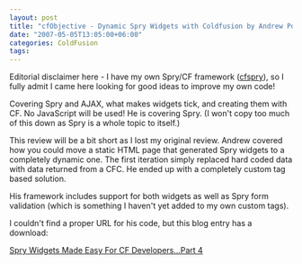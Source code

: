 ```yaml
---
layout: post
title: "cfObjective - Dynamic Spry Widgets with Coldfusion by Andrew Powell."
date: "2007-05-05T13:05:00+06:00"
categories: ColdFusion 
tags: 
---
```


Editorial disclaimer here - I have my own Spry/CF framework (<a href="http://cfspry.riaforge.org">cfspry</a>), so I fully admit I came here looking for good ideas to improve my own code!

Covering Spry and AJAX, what makes widgets tick, and creating them with CF. No JavaScript will be used! He is covering Spry. (I won't copy too much of this down as Spry is a whole topic to itself.)

This review will be a bit short as I lost my original review. Andrew covered how you could move a static HTML page that generated Spry widgets to a completely dynamic one. The first iteration simply replaced hard coded data with data returned from a CFC. He ended up with a completely custom tag based solution.

His framework includes support for both widgets as well as Spry form validation (which is something I haven't yet added to my own custom tags).

I couldn't find a proper URL for his code, but this blog entry has a download:

<a href="http://www.infoaccelerator.net/index.cfm?event=showEntry&entryId=8463D8D7-1372-FA49-994F2B060EDBF814">Spry Widgets Made Easy For CF Developers...Part 4</a>
